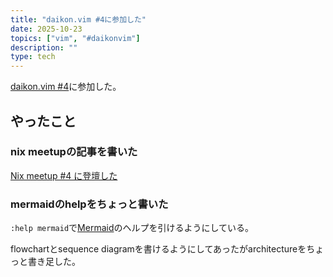 ```yaml
---
title: "daikon.vim #4に参加した"
date: 2025-10-23
topics: ["vim", "#daikonvim"]
description: ""
type: tech
---
```


[daikon.vim #4](https://daikonvim.connpass.com/event/371465/)に参加した。

## やったこと

### nix meetupの記事を書いた

[Nix meetup #4 に登壇した](https://omochice.github.io/blog/posts/2025-10-17-4941c349/)

### mermaidのhelpをちょっと書いた

`:help mermaid`で[Mermaid](https://mermaid.js.org/)のヘルプを引けるようにしている。

flowchartとsequence diagramを書けるようにしてあったがarchitectureをちょっと書き足した。

